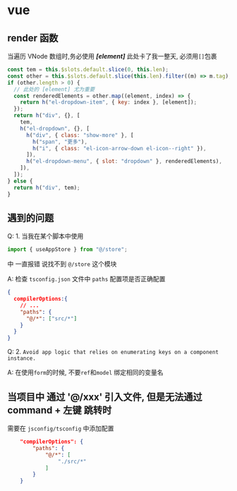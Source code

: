 # vue

## render 函数

当遍历 VNode 数组时,务必使用 **_[element]_** 此处卡了我一整天, 必须用`[]`包裹

```javascript
const tem = this.$slots.default.slice(0, this.len);
const other = this.$slots.default.slice(this.len).filter((m) => m.tag);
if (other.length > 0) {
  // 此处的 [element] 尤为重要
  const renderedElements = other.map((element, index) => {
    return h("el-dropdown-item", { key: index }, [element]);
  });
  return h("div", {}, [
    tem,
    h("el-dropdown", {}, [
      h("div", { class: "show-more" }, [
        h("span", "更多"),
        h("i", { class: "el-icon-arrow-down el-icon--right" }),
      ]),
      h("el-dropdown-menu", { slot: "dropdown" }, renderedElements),
    ]),
  ]);
} else {
  return h("div", tem);
}
```

## 遇到的问题

Q: 1. 当我在某个脚本中使用

```js
import { useAppStore } from "@/store";
```

中 一直报错 说找不到 `@/store` 这个模块

A: 检查 `tsconfig.json` 文件中 `paths` 配置项是否正确配置

```json
{
  compilerOptions:{
    // ...
    "paths": {
      "@/*": ["src/*"]
    }
  }
}
```

Q: 2. `Avoid app logic that relies on enumerating keys on a component instance.`

A: 在使用`form`的时候, 不要`ref`和`model` 绑定相同的变量名


## 当项目中 通过 '@/xxx' 引入文件, 但是无法通过 command + 左键 跳转时

需要在 `jsconfig/tsconfig` 中添加配置
```json
    "compilerOptions": {
        "paths": {
            "@/*": [
                "./src/*"
            ]
        }
    }
```